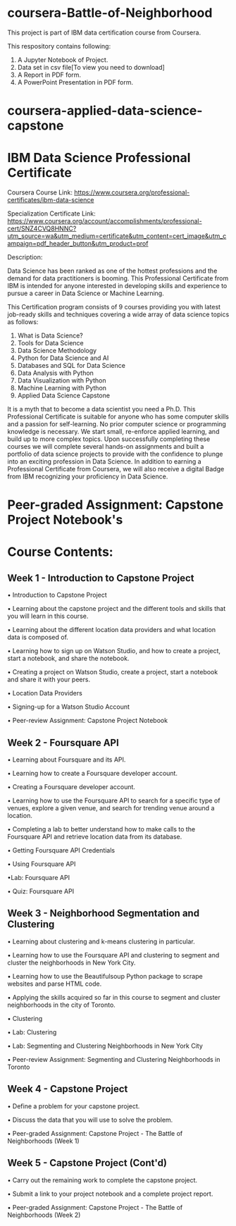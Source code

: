 # coursera-Battle-of-Neighborhood

This project is part of IBM data certification course from Coursera. 

This respository contains following:
1. A Jupyter Notebook of Project.
2. Data set in csv file[To view you need to download]
3. A Report in PDF form.
4. A PowerPoint Presentation in PDF form.

# coursera-applied-data-science-capstone

# IBM Data Science Professional Certificate

Coursera Course Link: https://www.coursera.org/professional-certificates/ibm-data-science

Specialization Certificate Link: https://www.coursera.org/account/accomplishments/professional-cert/SNZ4CVQ8HNNC?utm_source=wa&utm_medium=certificate&utm_content=cert_image&utm_campaign=pdf_header_button&utm_product=prof

Description:

Data Science has been ranked as one of the hottest professions and the demand for data practitioners is booming. This Professional Certificate from IBM is intended for anyone interested in developing skills and experience to pursue a career in Data Science or Machine Learning.

This Certification program consists of 9 courses providing you with latest job-ready skills and techniques covering a wide array of data science topics as follows:

1.	What is Data Science?
2.	Tools for Data Science
3.	Data Science Methodology
4.	Python for Data Science and AI
5.	Databases and SQL for Data Science
6.	Data Analysis with Python
7.	Data Visualization with Python
8.	Machine Learning with Python
9.	Applied Data Science Capstone

It is a myth that to become a data scientist you need a Ph.D. This Professional Certificate is suitable for anyone who has some computer skills and a passion for self-learning. No prior computer science or programming knowledge is necessary. We start small, re-enforce applied learning, and build up to more complex topics.
Upon successfully completing these courses we will complete several hands-on assignments and built a portfolio of data science projects to provide with the confidence to plunge into an exciting profession in Data Science. In addition to earning a Professional Certificate from Coursera, we will also receive a digital Badge from IBM recognizing your proficiency in Data Science.




# Peer-graded Assignment: Capstone Project Notebook's
# Course Contents:

## Week 1 - Introduction to Capstone Project

•	Introduction to Capstone Project

•	Learning about the capstone project and the different tools and skills that you will learn in this course.

•	Learning about the different location data providers and what location data is composed of.

•	Learning how to sign up on Watson Studio, and how to create a project, start a notebook, and share the notebook.

•	Creating a project on Watson Studio, create a project, start a notebook and share it with your peers.

•	Location Data Providers

•	Signing-up for a Watson Studio Account

•	Peer-review Assignment: Capstone Project Notebook
 
## Week 2 - Foursquare API

•	Learning about Foursquare and its API.

•	Learning how to create a Foursquare developer account.

•	Creating a Foursquare developer account.

•	Learning how to use the Foursquare API to search for a specific type of venues, explore a given venue, and search for trending venue around a location.

•	Completing a lab to better understand how to make calls to the Foursquare API and retrieve location data from its database.

•	Getting Foursquare API Credentials

•	Using Foursquare API

•Lab: Foursquare API

•	Quiz: Foursquare API



## Week 3 - Neighborhood Segmentation and Clustering

•	Learning about clustering and k-means clustering in particular.

•	Learning how to use the Foursquare API and clustering to segment and cluster the neighborhoods in New York City.

•	Learning how to use the Beautifulsoup Python package to scrape websites and parse HTML code.

•	Applying the skills acquired so far in this course to segment and cluster neighborhoods in the city of Toronto.

•	Clustering

•	Lab: Clustering

•	Lab: Segmenting and Clustering Neighborhoods in New York City

•	Peer-review Assignment: Segmenting and Clustering Neighborhoods in Toronto

## Week 4 - Capstone Project

•	Define a problem for your capstone project.

•	Discuss the data that you will use to solve the problem.

•	Peer-graded Assignment: Capstone Project - The Battle of Neighborhoods (Week 1)

## Week 5 - Capstone Project (Cont'd)

•	Carry out the remaining work to complete the capstone project.

•	Submit a link to your project notebook and a complete project report.

•	Peer-graded Assignment: Capstone Project - The Battle of Neighborhoods (Week 2)

